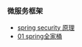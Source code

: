 # 
### 微服务框架
 + [spring security 原理](zh-spring/security原理.md)
 + [01 spring全家桶](zh-spring/spring全家桶.md)



